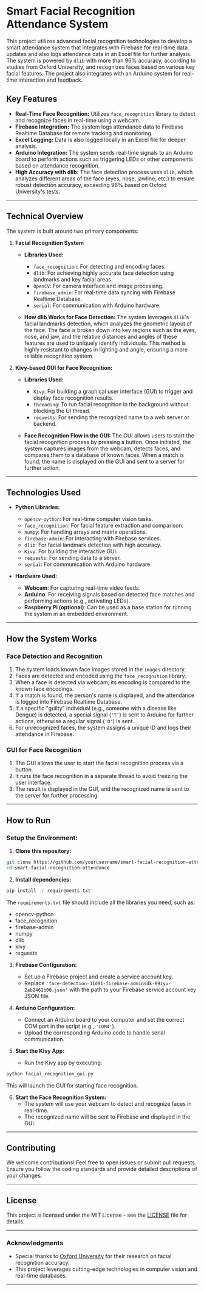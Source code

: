 # **Smart Facial Recognition Attendance System**

This project utilizes advanced facial recognition technologies to develop a smart attendance system that integrates with Firebase for real-time data updates and also logs attendance data in an Excel file for further analysis. The system is powered by `dlib` with more than 96% accuracy, according to studies from Oxford University, and recognizes faces based on various key facial features. The project also integrates with an Arduino system for real-time interaction and feedback.

## **Key Features**

- **Real-Time Face Recognition:** Utilizes `face_recognition` library to detect and recognize faces in real-time using a webcam.
- **Firebase Integration:** The system logs attendance data to Firebase Realtime Database for remote tracking and monitoring.
- **Excel Logging:** Data is also logged locally in an Excel file for deeper analysis.
- **Arduino Integration:** The system sends real-time signals to an Arduino board to perform actions such as triggering LEDs or other components based on attendance recognition.
- **High Accuracy with dlib:** The face detection process uses `dlib`, which analyzes different areas of the face (eyes, nose, jawline, etc.) to ensure robust detection accuracy, exceeding 96% based on Oxford University's tests.

---

## **Technical Overview**

The system is built around two primary components: 

1. **Facial Recognition System**  
   - **Libraries Used:**
     - `face_recognition`: For detecting and encoding faces.
     - `dlib`: For achieving highly accurate face detection using landmarks and key facial areas.
     - `OpenCV`: For camera interface and image processing.
     - `firebase_admin`: For real-time data syncing with Firebase Realtime Database.
     - `serial`: For communication with Arduino hardware.

   - **How dlib Works for Face Detection:**
     The system leverages `dlib`'s facial landmarks detection, which analyzes the geometric layout of the face. The face is broken down into key regions such as the eyes, nose, and jaw, and the relative distances and angles of these features are used to uniquely identify individuals. This method is highly resistant to changes in lighting and angle, ensuring a more reliable recognition system.

2. **Kivy-based GUI for Face Recognition:**
   - **Libraries Used:**
     - `Kivy`: For building a graphical user interface (GUI) to trigger and display face recognition results.
     - `threading`: To run facial recognition in the background without blocking the UI thread.
     - `requests`: For sending the recognized name to a web server or backend.

   - **Face Recognition Flow in the GUI:**
     The GUI allows users to start the facial recognition process by pressing a button. Once initiated, the system captures images from the webcam, detects faces, and compares them to a database of known faces. When a match is found, the name is displayed on the GUI and sent to a server for further action.

---

## **Technologies Used**

- **Python Libraries:**
  - `opencv-python`: For real-time computer vision tasks.
  - `face_recognition`: For facial feature extraction and comparison.
  - `numpy`: For handling arrays and matrix operations.
  - `firebase-admin`: For interacting with Firebase services.
  - `dlib`: For facial landmark detection with high accuracy.
  - `Kivy`: For building the interactive GUI.
  - `requests`: For sending data to a server.
  - `serial`: For communication with Arduino hardware.

- **Hardware Used:**
  - **Webcam**: For capturing real-time video feeds.
  - **Arduino**: For receiving signals based on detected face matches and performing actions (e.g., activating LEDs).
  - **Raspberry Pi (optional)**: Can be used as a base station for running the system in an embedded environment.

---

## **How the System Works**

### **Face Detection and Recognition**
1. The system loads known face images stored in the `images` directory.
2. Faces are detected and encoded using the `face_recognition` library.
3. When a face is detected via webcam, its encoding is compared to the known face encodings.
4. If a match is found, the person's name is displayed, and the attendance is logged into Firebase Realtime Database.
5. If a specific "guilty" individual (e.g., someone with a disease like Dengue) is detected, a special signal (`'T'`) is sent to Arduino for further actions, otherwise a regular signal (`'O'`) is sent.
6. For unrecognized faces, the system assigns a unique ID and logs their attendance in Firebase.

### **GUI for Face Recognition**
1. The GUI allows the user to start the facial recognition process via a button.
2. It runs the face recognition in a separate thread to avoid freezing the user interface.
3. The result is displayed in the GUI, and the recognized name is sent to the server for further processing.

---

## **How to Run**

### **Setup the Environment:**

1. **Clone this repository:**

```bash
git clone https://github.com/yourusername/smart-facial-recognition-attendance.git
cd smart-facial-recognition-attendance
```

2. **Install dependencies:**

```bash
pip install -r requirements.txt
```

The `requirements.txt` file should include all the libraries you need, such as:
- opencv-python
- face_recognition
- firebase-admin
- numpy
- dlib
- kivy
- requests

3. **Firebase Configuration:**
   - Set up a Firebase project and create a service account key.
   - Replace `'face-detection-31d91-firebase-adminsdk-89zyu-2ab2461b00.json'` with the path to your Firebase service account key JSON file.

4. **Arduino Configuration:**
   - Connect an Arduino board to your computer and set the correct COM port in the script (e.g., `'COM4'`).
   - Upload the corresponding Arduino code to handle serial communication.

5. **Start the Kivy App:**
   - Run the Kivy app by executing:

```bash
python facial_recognition_gui.py
```

This will launch the GUI for starting face recognition.

6. **Start the Face Recognition System:**
   - The system will use your webcam to detect and recognize faces in real-time.
   - The recognized name will be sent to Firebase and displayed in the GUI.

---

## **Contributing**

We welcome contributions! Feel free to open issues or submit pull requests. Ensure you follow the coding standards and provide detailed descriptions of your changes.

---

## **License**

This project is licensed under the MIT License - see the [LICENSE](LICENSE) file for details.

---

### **Acknowledgments**
- Special thanks to [Oxford University](https://www.ox.ac.uk) for their research on facial recognition accuracy.
- This project leverages cutting-edge technologies in computer vision and real-time databases.

---





